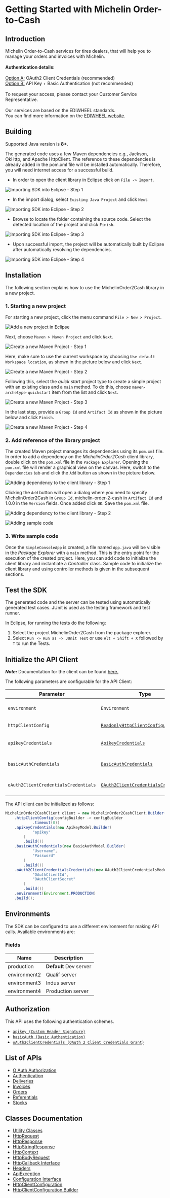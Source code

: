 
# Getting Started with Michelin Order-to-Cash

## Introduction

Michelin Order-to-Cash services for tires dealers, that will help you to manage your orders and invoices with Michelin.
<br><br><b>Authentication details:</b><br>
<br><u>Option A:</u> OAuth2 Client Credentials (recommended)
<br><u>Option B:</u> API Key + Basic Authentication (not recommended)
<br><br>To request your access, please contact your Customer Service Representative.
<br><br>Our services are based on the EDIWHEEL standards.
<br>You can find more information on the <a href="https://www.ediwheel.com/" target="_blank">EDIWHEEL website</a>.

## Building

Supported Java version is **8+**.

The generated code uses a few Maven dependencies e.g., Jackson, OkHttp,
and Apache HttpClient. The reference to these dependencies is already
added in the pom.xml file will be installed automatically. Therefore,
you will need internet access for a successful build.

* In order to open the client library in Eclipse click on `File -> Import`.

![Importing SDK into Eclipse - Step 1](https://apidocs.io/illustration/java?workspaceFolder=MichelinOrder2Cash-Java&workspaceName=MichelinOrder2Cash&projectName=MichelinOrder2Cash&rootNamespace=com.michelin.api.dev&groupId=MichelinOrder2Cash&artifactId=michelin-order-2-cash&version=1.0.0&step=import0)

* In the import dialog, select `Existing Java Project` and click `Next`.

![Importing SDK into Eclipse - Step 2](https://apidocs.io/illustration/java?workspaceFolder=MichelinOrder2Cash-Java&workspaceName=MichelinOrder2Cash&projectName=MichelinOrder2Cash&rootNamespace=com.michelin.api.dev&groupId=MichelinOrder2Cash&artifactId=michelin-order-2-cash&version=1.0.0&step=import1)

* Browse to locate the folder containing the source code. Select the detected location of the project and click `Finish`.

![Importing SDK into Eclipse - Step 3](https://apidocs.io/illustration/java?workspaceFolder=MichelinOrder2Cash-Java&workspaceName=MichelinOrder2Cash&projectName=MichelinOrder2Cash&rootNamespace=com.michelin.api.dev&groupId=MichelinOrder2Cash&artifactId=michelin-order-2-cash&version=1.0.0&step=import2)

* Upon successful import, the project will be automatically built by Eclipse after automatically resolving the dependencies.

![Importing SDK into Eclipse - Step 4](https://apidocs.io/illustration/java?workspaceFolder=MichelinOrder2Cash-Java&workspaceName=MichelinOrder2Cash&projectName=MichelinOrder2Cash&rootNamespace=com.michelin.api.dev&groupId=MichelinOrder2Cash&artifactId=michelin-order-2-cash&version=1.0.0&step=import3)

## Installation

The following section explains how to use the MichelinOrder2Cash library in a new project.

### 1. Starting a new project

For starting a new project, click the menu command `File > New > Project`.

![Add a new project in Eclipse](https://apidocs.io/illustration/java?workspaceFolder=MichelinOrder2Cash-Java&workspaceName=MichelinOrder2Cash&projectName=MichelinOrder2Cash&rootNamespace=com.michelin.api.dev&groupId=MichelinOrder2Cash&artifactId=michelin-order-2-cash&version=1.0.0&step=createNewProject0)

Next, choose `Maven > Maven Project` and click `Next`.

![Create a new Maven Project - Step 1](https://apidocs.io/illustration/java?workspaceFolder=MichelinOrder2Cash-Java&workspaceName=MichelinOrder2Cash&projectName=MichelinOrder2Cash&rootNamespace=com.michelin.api.dev&groupId=MichelinOrder2Cash&artifactId=michelin-order-2-cash&version=1.0.0&step=createNewProject1)

Here, make sure to use the current workspace by choosing `Use default Workspace location`, as shown in the picture below and click `Next`.

![Create a new Maven Project - Step 2](https://apidocs.io/illustration/java?workspaceFolder=MichelinOrder2Cash-Java&workspaceName=MichelinOrder2Cash&projectName=MichelinOrder2Cash&rootNamespace=com.michelin.api.dev&groupId=MichelinOrder2Cash&artifactId=michelin-order-2-cash&version=1.0.0&step=createNewProject2)

Following this, select the *quick start* project type to create a simple project with an existing class and a `main` method. To do this, choose `maven-archetype-quickstart` item from the list and click `Next`.

![Create a new Maven Project - Step 3](https://apidocs.io/illustration/java?workspaceFolder=MichelinOrder2Cash-Java&workspaceName=MichelinOrder2Cash&projectName=MichelinOrder2Cash&rootNamespace=com.michelin.api.dev&groupId=MichelinOrder2Cash&artifactId=michelin-order-2-cash&version=1.0.0&step=createNewProject3)

In the last step, provide a `Group Id` and `Artifact Id` as shown in the picture below and click `Finish`.

![Create a new Maven Project - Step 4](https://apidocs.io/illustration/java?workspaceFolder=MichelinOrder2Cash-Java&workspaceName=MichelinOrder2Cash&projectName=MichelinOrder2Cash&rootNamespace=com.michelin.api.dev&groupId=MichelinOrder2Cash&artifactId=michelin-order-2-cash&version=1.0.0&step=createNewProject4)

### 2. Add reference of the library project

The created Maven project manages its dependencies using its `pom.xml` file. In order to add a dependency on the *MichelinOrder2Cash* client library, double click on the `pom.xml` file in the `Package Explorer`. Opening the `pom.xml` file will render a graphical view on the canvas. Here, switch to the `Dependencies` tab and click the `Add` button as shown in the picture below.

![Adding dependency to the client library - Step 1](https://apidocs.io/illustration/java?workspaceFolder=MichelinOrder2Cash-Java&workspaceName=MichelinOrder2Cash&projectName=MichelinOrder2Cash&rootNamespace=com.michelin.api.dev&groupId=MichelinOrder2Cash&artifactId=michelin-order-2-cash&version=1.0.0&step=testProject0)

Clicking the `Add` button will open a dialog where you need to specify MichelinOrder2Cash in `Group Id`, michelin-order-2-cash in `Artifact Id` and 1.0.0 in the `Version` fields. Once added click `OK`. Save the `pom.xml` file.

![Adding dependency to the client library - Step 2](https://apidocs.io/illustration/java?workspaceFolder=MichelinOrder2Cash-Java&workspaceName=MichelinOrder2Cash&projectName=MichelinOrder2Cash&rootNamespace=com.michelin.api.dev&groupId=MichelinOrder2Cash&artifactId=michelin-order-2-cash&version=1.0.0&step=testProject1)

![Adding sample code](https://apidocs.io/illustration/java?workspaceFolder=MichelinOrder2Cash-Java&workspaceName=MichelinOrder2Cash&projectName=MichelinOrder2Cash&rootNamespace=com.michelin.api.dev&groupId=MichelinOrder2Cash&artifactId=michelin-order-2-cash&version=1.0.0&step=testProject2)

### 3. Write sample code

Once the `SimpleConsoleApp` is created, a file named `App.java` will be visible in the *Package Explorer* with a `main` method. This is the entry point for the execution of the created project.
Here, you can add code to initialize the client library and instantiate a *Controller* class. Sample code to initialize the client library and using controller methods is given in the subsequent sections.

## Test the SDK

The generated code and the server can be tested using automatically generated test cases.
JUnit is used as the testing framework and test runner.

In Eclipse, for running the tests do the following:

1. Select the project MichelinOrder2Cash from the package explorer.
2. Select `Run -> Run as -> JUnit Test` or use `Alt + Shift + X` followed by `T` to run the Tests.

## Initialize the API Client

**_Note:_** Documentation for the client can be found [here.](doc/client.md)

The following parameters are configurable for the API Client:

| Parameter | Type | Description |
|  --- | --- | --- |
| `environment` | `Environment` | The API environment. <br> **Default: `Environment.PRODUCTION`** |
| `httpClientConfig` | [`ReadonlyHttpClientConfiguration`](doc/http-client-configuration.md) | Http Client Configuration instance. |
| `apikeyCredentials` | [`ApikeyCredentials`](doc/auth/custom-header-signature.md) | The Credentials Setter for Custom Header Signature |
| `basicAuthCredentials` | [`BasicAuthCredentials`](doc/auth/basic-authentication.md) | The Credentials Setter for Basic Authentication |
| `oAuth2ClientCredentialsCredentials` | [`OAuth2ClientCredentialsCredentials`](doc/auth/oauth-2-client-credentials-grant.md) | The Credentials Setter for OAuth 2 Client Credentials Grant |

The API client can be initialized as follows:

```java
MichelinOrder2CashClient client = new MichelinOrder2CashClient.Builder()
    .httpClientConfig(configBuilder -> configBuilder
            .timeout(0))
    .apikeyCredentials(new ApikeyModel.Builder(
            "apikey"
        )
        .build())
    .basicAuthCredentials(new BasicAuthModel.Builder(
            "Username",
            "Password"
        )
        .build())
    .oAuth2ClientCredentialsCredentials(new OAuth2ClientCredentialsModel.Builder(
            "OAuthClientId",
            "OAuthClientSecret"
        )
        .build())
    .environment(Environment.PRODUCTION)
    .build();
```

## Environments

The SDK can be configured to use a different environment for making API calls. Available environments are:

### Fields

| Name | Description |
|  --- | --- |
| production | **Default** Dev server |
| environment2 | Qualif server |
| environment3 | Indus server |
| environment4 | Production server |

## Authorization

This API uses the following authentication schemes.

* [`apikey (Custom Header Signature)`](doc/auth/custom-header-signature.md)
* [`basicAuth (Basic Authentication)`](doc/auth/basic-authentication.md)
* [`oAuth2ClientCredentials (OAuth 2 Client Credentials Grant)`](doc/auth/oauth-2-client-credentials-grant.md)

## List of APIs

* [O Auth Authorization](doc/controllers/o-auth-authorization.md)
* [Authentication](doc/controllers/authentication.md)
* [Deliveries](doc/controllers/deliveries.md)
* [Invoices](doc/controllers/invoices.md)
* [Orders](doc/controllers/orders.md)
* [Referentials](doc/controllers/referentials.md)
* [Stocks](doc/controllers/stocks.md)

## Classes Documentation

* [Utility Classes](doc/utility-classes.md)
* [HttpRequest](doc/http-request.md)
* [HttpResponse](doc/http-response.md)
* [HttpStringResponse](doc/http-string-response.md)
* [HttpContext](doc/http-context.md)
* [HttpBodyRequest](doc/http-body-request.md)
* [HttpCallback Interface](doc/http-callback-interface.md)
* [Headers](doc/headers.md)
* [ApiException](doc/api-exception.md)
* [Configuration Interface](doc/configuration-interface.md)
* [HttpClientConfiguration](doc/http-client-configuration.md)
* [HttpClientConfiguration.Builder](doc/http-client-configuration-builder.md)

